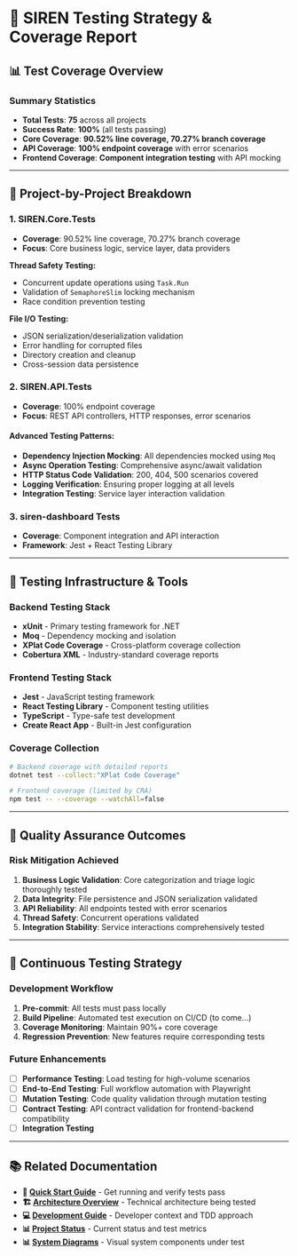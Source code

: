 # 🧪 SIREN Testing Strategy & Coverage Report

## 📊 **Test Coverage Overview**

### **Summary Statistics**
- **Total Tests**: **75** across all projects
- **Success Rate**: **100%** (all tests passing)
- **Core Coverage**: **90.52% line coverage, 70.27% branch coverage**
- **API Coverage**: **100% endpoint coverage** with error scenarios
- **Frontend Coverage**: **Component integration testing** with API mocking

---

## 🎯 **Project-by-Project Breakdown**

### **1. SIREN.Core.Tests**
- **Coverage**: 90.52% line coverage, 70.27% branch coverage
- **Focus**: Core business logic, service layer, data providers

**Thread Safety Testing:**
- Concurrent update operations using `Task.Run`
- Validation of `SemaphoreSlim` locking mechanism
- Race condition prevention testing

**File I/O Testing:**
- JSON serialization/deserialization validation
- Error handling for corrupted files
- Directory creation and cleanup
- Cross-session data persistence

### **2. SIREN.API.Tests**
- **Coverage**: 100% endpoint coverage
- **Focus**: REST API controllers, HTTP responses, error scenarios

#### **Advanced Testing Patterns:**
- **Dependency Injection Mocking**: All dependencies mocked using `Moq`
- **Async Operation Testing**: Comprehensive async/await validation
- **HTTP Status Code Validation**: 200, 404, 500 scenarios covered
- **Logging Verification**: Ensuring proper logging at all levels
- **Integration Testing**: Service layer interaction validation

### **3. siren-dashboard Tests**
- **Coverage**: Component integration and API interaction
- **Framework**: Jest + React Testing Library

---

## 🔧 **Testing Infrastructure & Tools**

### **Backend Testing Stack**
- **xUnit** - Primary testing framework for .NET
- **Moq** - Dependency mocking and isolation
- **XPlat Code Coverage** - Cross-platform coverage collection
- **Cobertura XML** - Industry-standard coverage reports

### **Frontend Testing Stack**  
- **Jest** - JavaScript testing framework
- **React Testing Library** - Component testing utilities
- **TypeScript** - Type-safe test development
- **Create React App** - Built-in Jest configuration

### **Coverage Collection**
```bash
# Backend coverage with detailed reports
dotnet test --collect:"XPlat Code Coverage"

# Frontend coverage (limited by CRA)
npm test -- --coverage --watchAll=false
```

---

## 🎯 **Quality Assurance Outcomes**

### **Risk Mitigation Achieved**
1. **Business Logic Validation**: Core categorization and triage logic thoroughly tested
2. **Data Integrity**: File persistence and JSON serialization validated
3. **API Reliability**: All endpoints tested with error scenarios
4. **Thread Safety**: Concurrent operations validated
5. **Integration Stability**: Service interactions comprehensively tested

---

## 🔄 **Continuous Testing Strategy**

### **Development Workflow**
1. **Pre-commit**: All tests must pass locally
2. **Build Pipeline**: Automated test execution on CI/CD (to come...)
3. **Coverage Monitoring**: Maintain 90%+ core coverage
4. **Regression Prevention**: New features require corresponding tests

### **Future Enhancements**
- [ ] **Performance Testing**: Load testing for high-volume scenarios
- [ ] **End-to-End Testing**: Full workflow automation with Playwright
- [ ] **Mutation Testing**: Code quality validation through mutation testing
- [ ] **Contract Testing**: API contract validation for frontend-backend compatibility
- [ ] **Integration Testing**

---

## 📚 **Related Documentation**

- **🚀 [Quick Start Guide](QUICK_START.md)** - Get running and verify tests pass
- **🏗️ [Architecture Overview](ARCHITECTURE_OVERVIEW.md)** - Technical architecture being tested
- **💻 [Development Guide](DEVELOPMENT_GUIDE.md)** - Developer context and TDD approach
- **📊 [Project Status](PROJECT_STATUS.md)** - Current status and test metrics
- **📊 [System Diagrams](DIAGRAMS.md)** - Visual system components under test